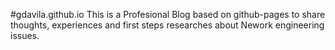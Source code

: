 #gdavila.github.io
This is a Profesional Blog based on github-pages to share thoughts, experiences and first steps researches about Nework engineering issues. 
